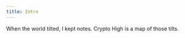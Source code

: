 ```yaml
---
title: Intro
---
```


<ImageBlock src="./intro.jpg" alt="Opening image" />

<TextBlock>
When the world tilted, I kept notes. Crypto High is a map of those tilts.
</TextBlock>
